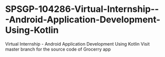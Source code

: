 # SPSGP-104286-Virtual-Internship---Android-Application-Development-Using-Kotlin
Virtual Internship - Android Application Development Using Kotlin
Visit master branch for the source code of Grocerry app
